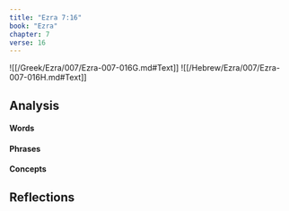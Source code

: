 ```yaml
---
title: "Ezra 7:16"
book: "Ezra"
chapter: 7
verse: 16
---
```

![[/Greek/Ezra/007/Ezra-007-016G.md#Text]]
![[/Hebrew/Ezra/007/Ezra-007-016H.md#Text]]

## Analysis

#### Words

#### Phrases

#### Concepts

## Reflections
